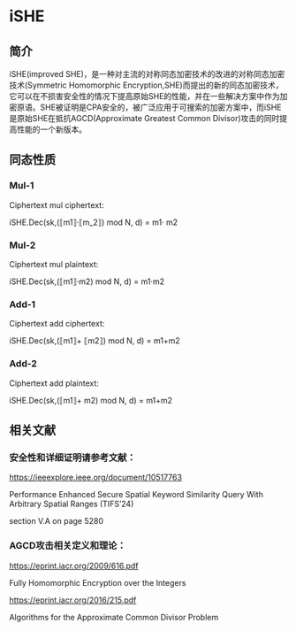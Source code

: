 # iSHE

## 简介

iSHE(improved SHE)，是一种对主流的对称同态加密技术的改进的对称同态加密技术(Symmetric Homomorphic Encryption,SHE)而提出的新的同态加密技术，它可以在不损害安全性的情况下提高原始SHE的性能，并在一些解决方案中作为加密原语。SHE被证明是CPA安全的，被广泛应用于可搜索的加密方案中，而iSHE是原始SHE在抵抗AGCD(Approximate Greatest Common Divisor)攻击的同时提高性能的一个新版本。


## 同态性质

### Mul-1

Ciphertext mul ciphertext:

iSHE.Dec(sk,(⟦m1⟧·⟦m_2⟧) mod N, d) = m1· m2

### Mul-2

Ciphertext mul plaintext:

iSHE.Dec(sk,(⟦m1⟧·m2) mod N, d) = m1·m2

### Add-1

Ciphertext add ciphertext:

iSHE.Dec(sk,(⟦m1⟧+ ⟦m2⟧) mod N, d) = m1+m2

### Add-2

Ciphertext add plaintext:

iSHE.Dec(sk,(⟦m1⟧+ m2) mod N, d) = m1+m2

## 相关文献

### 安全性和详细证明请参考文献：

https://ieeexplore.ieee.org/document/10517763

Performance Enhanced Secure Spatial Keyword Similarity Query With Arbitrary Spatial Ranges (TIFS’24)

section Ⅴ.A on page 5280

### AGCD攻击相关定义和理论：

https://eprint.iacr.org/2009/616.pdf

Fully Homomorphic Encryption over the Integers

https://eprint.iacr.org/2016/215.pdf

Algorithms for the Approximate Common Divisor Problem